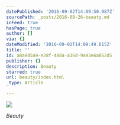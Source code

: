 ```yaml
---
datePublished: '2016-09-02T14:09:50.987Z'
sourcePath: _posts/2016-08-26-beauty.md
inFeed: true
hasPage: true
author: []
via: {}
dateModified: '2016-09-02T14:09:49.615Z'
title: ''
id: a8a9d5a9-e28f-488a-a36d-9a93e6a852d5
publisher: {}
description: Beauty
starred: true
url: beauty/index.html
_type: Article

---
```

![](https://the-grid-user-content.s3-us-west-2.amazonaws.com/ddca2738-3edf-447b-a3e6-358f64b80a4d.jpg)

_Beauty_